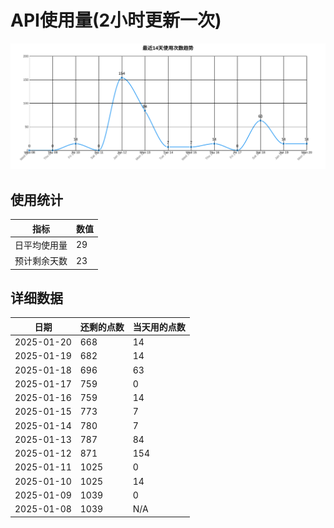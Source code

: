 # API使用量(2小时更新一次)



 ![走势图](./chart.svg)

## 使用统计

| 指标 | 数值 |
|------|------|
| 日平均使用量 | 29 |
| 预计剩余天数 | 23 |

## 详细数据

| 日期 | 还剩的点数 | 当天用的点数 |
|------|------------|-------------|
| 2025-01-20 | 668 | 14 |
| 2025-01-19 | 682 | 14 |
| 2025-01-18 | 696 | 63 |
| 2025-01-17 | 759 | 0 |
| 2025-01-16 | 759 | 14 |
| 2025-01-15 | 773 | 7 |
| 2025-01-14 | 780 | 7 |
| 2025-01-13 | 787 | 84 |
| 2025-01-12 | 871 | 154 |
| 2025-01-11 | 1025 | 0 |
| 2025-01-10 | 1025 | 14 |
| 2025-01-09 | 1039 | 0 |
| 2025-01-08 | 1039 | N/A |
